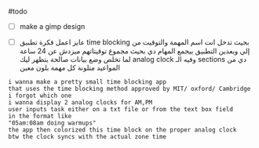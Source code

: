#todo
- [ ] make a gimp design

- [ ] عايز اعمل فكرة تطبيق time blocking
بحيث تدخل انت اسم المهمة والتوقيت من إلي
وبعدين التطبيق بيجمع المهام دي بحيث مجموع توقيتاتهم ميزدش عن 24 ساعة
لما تخلص وضع بيانات صالحة
بتظهر ليك analog clock
وفيه الـ sections 
دي من المواعيد متلونة
كل مهمة بلون معين
```
i wanna make a pretty small time blocking app
that uses the time blocking method approved by MIT/ oxford/ Cambridge 
i forgot which one
i wanna display 2 analog clocks for AM,PM
user inputs task either on a txt file or from the text box field
in the format like
"05am:08am doing warmups"
the app then colorized this time block on the proper analog clock
btw the clock syncs with the actual zone time
```